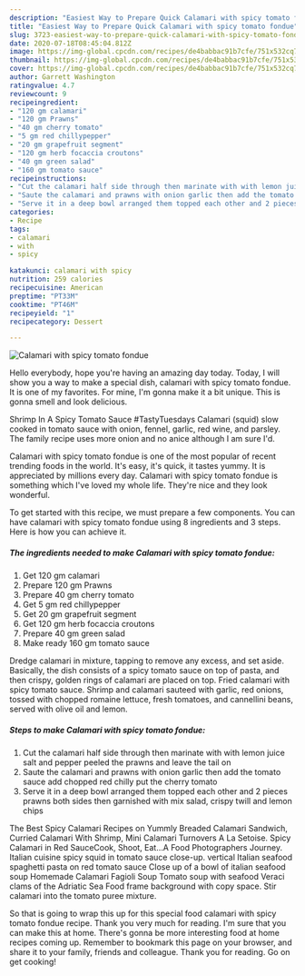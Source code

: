 ```yaml
---
description: "Easiest Way to Prepare Quick Calamari with spicy tomato fondue"
title: "Easiest Way to Prepare Quick Calamari with spicy tomato fondue"
slug: 3723-easiest-way-to-prepare-quick-calamari-with-spicy-tomato-fondue
date: 2020-07-18T08:45:04.812Z
image: https://img-global.cpcdn.com/recipes/de4babbac91b7cfe/751x532cq70/calamari-with-spicy-tomato-fondue-recipe-main-photo.jpg
thumbnail: https://img-global.cpcdn.com/recipes/de4babbac91b7cfe/751x532cq70/calamari-with-spicy-tomato-fondue-recipe-main-photo.jpg
cover: https://img-global.cpcdn.com/recipes/de4babbac91b7cfe/751x532cq70/calamari-with-spicy-tomato-fondue-recipe-main-photo.jpg
author: Garrett Washington
ratingvalue: 4.7
reviewcount: 9
recipeingredient:
- "120 gm calamari"
- "120 gm Prawns"
- "40 gm cherry tomato"
- "5 gm red chillypepper"
- "20 gm grapefruit segment"
- "120 gm herb focaccia croutons"
- "40 gm green salad"
- "160 gm tomato sauce"
recipeinstructions:
- "Cut the calamari half side through then marinate with with lemon juice salt and pepper peeled the prawns and leave the tail on"
- "Saute the calamari and prawns with onion garlic then add the tomato sauce add chopped red chilly put the cherry tomato"
- "Serve it in a deep bowl arranged them topped each other and 2 pieces prawns both sides then garnished with mix salad, crispy twill and lemon chips"
categories:
- Recipe
tags:
- calamari
- with
- spicy

katakunci: calamari with spicy 
nutrition: 259 calories
recipecuisine: American
preptime: "PT33M"
cooktime: "PT46M"
recipeyield: "1"
recipecategory: Dessert

---
```



![Calamari with spicy tomato fondue](https://img-global.cpcdn.com/recipes/de4babbac91b7cfe/751x532cq70/calamari-with-spicy-tomato-fondue-recipe-main-photo.jpg)

Hello everybody, hope you're having an amazing day today. Today, I will show you a way to make a special dish, calamari with spicy tomato fondue. It is one of my favorites. For mine, I'm gonna make it a bit unique. This is gonna smell and look delicious.

Shrimp In A Spicy Tomato Sauce #TastyTuesdays Calamari (squid) slow cooked in tomato sauce with onion, fennel, garlic, red wine, and parsley. The family recipe uses more onion and no anice although I am sure I&#39;d.

Calamari with spicy tomato fondue is one of the most popular of recent trending foods in the world. It's easy, it's quick, it tastes yummy. It is appreciated by millions every day. Calamari with spicy tomato fondue is something which I've loved my whole life. They're nice and they look wonderful.


To get started with this recipe, we must prepare a few components. You can have calamari with spicy tomato fondue using 8 ingredients and 3 steps. Here is how you can achieve it.

<!--inarticleads1-->

##### The ingredients needed to make Calamari with spicy tomato fondue:

1. Get 120 gm calamari
1. Prepare 120 gm Prawns
1. Prepare 40 gm cherry tomato
1. Get 5 gm red chillypepper
1. Get 20 gm grapefruit segment
1. Get 120 gm herb focaccia croutons
1. Prepare 40 gm green salad
1. Make ready 160 gm tomato sauce


Dredge calamari in mixture, tapping to remove any excess, and set aside. Basically, the dish consists of a spicy tomato sauce on top of pasta, and then crispy, golden rings of calamari are placed on top. Fried calamari with spicy tomato sauce. Shrimp and calamari sauteed with garlic, red onions, tossed with chopped romaine lettuce, fresh tomatoes, and cannellini beans, served with olive oil and lemon. 

<!--inarticleads2-->

##### Steps to make Calamari with spicy tomato fondue:

1. Cut the calamari half side through then marinate with with lemon juice salt and pepper peeled the prawns and leave the tail on
1. Saute the calamari and prawns with onion garlic then add the tomato sauce add chopped red chilly put the cherry tomato
1. Serve it in a deep bowl arranged them topped each other and 2 pieces prawns both sides then garnished with mix salad, crispy twill and lemon chips


The Best Spicy Calamari Recipes on Yummly Breaded Calamari Sandwich, Curried Calamari With Shrimp, Mini Calamari Turnovers A La Setoise. Spicy Calamari in Red SauceCook, Shoot, Eat…A Food Photographers Journey. Italian cuisine spicy squid in tomato sauce close-up. vertical Italian seafood spaghetti pasta on red tomato sauce Close up of a bowl of italian seafood soup Homemade Calamari Fagioli Soup Tomato soup with seafood Veraci clams of the Adriatic Sea Food frame background with copy space. Stir calamari into the tomato puree mixture. 

So that is going to wrap this up for this special food calamari with spicy tomato fondue recipe. Thank you very much for reading. I'm sure that you can make this at home. There's gonna be more interesting food at home recipes coming up. Remember to bookmark this page on your browser, and share it to your family, friends and colleague. Thank you for reading. Go on get cooking!
